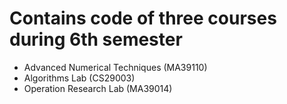 # Contains code of three courses during 6th semester
* Advanced Numerical Techniques (MA39110)
* Algorithms Lab (CS29003)
* Operation Research Lab (MA39014)
